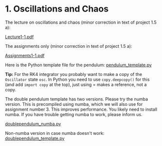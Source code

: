 # 1. Oscillations and Chaos

The lecture on oscillations and chaos (minor correction in text of project 1.5 a):

[Lecture1-1.pdf](Lecture1-1.pdf)

The assignments only (minor correction in text of project 1.5 a):

[Assignments1-1.pdf](Assignments1-1.pdf)

Here is the Python template file for the pendulum: [pendulum_template.py](templates/pendulum_template.py)

**Tip:** For the RK4 integrator you probably want to make a copy of the `Oscillator` state `osc`. In Python you need to use `copy.deepcopy()` for this (and add `import copy` at the top), just using = makes a reference, not a copy.

The double pendulum template has two versions. Please try the numba version. This is precompiled using numba, which we will also use for assignment number 3. This improves performance. You likely need to install numba. If you have trouble getting numba to work, please inform us.

[doublependulum_numba.py](templates/doublependulum_numba.py)

Non-numba version in case numba doesn't work: [doublependulum_template.py](templates/doublependulum_template.py)